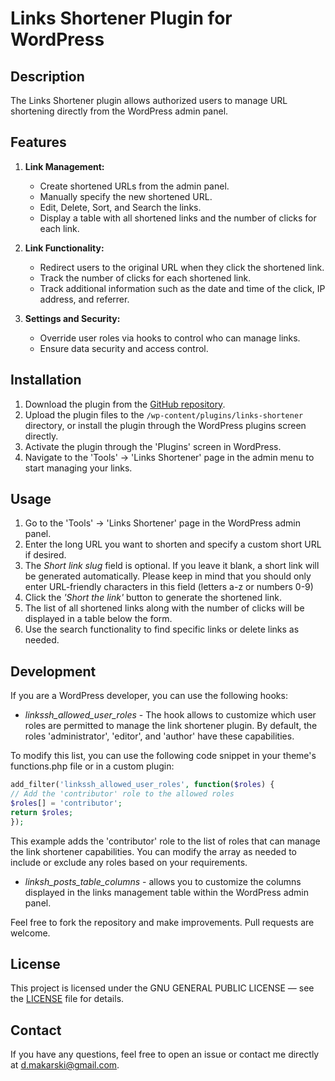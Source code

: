 # Links Shortener Plugin for WordPress

## Description

The Links Shortener plugin allows authorized users to manage URL shortening directly from the WordPress admin panel.

## Features

1. **Link Management:**
    - Create shortened URLs from the admin panel.
    - Manually specify the new shortened URL.
    - Edit, Delete, Sort, and Search the links.
    - Display a table with all shortened links and the number of clicks for each link.

2. **Link Functionality:**
    - Redirect users to the original URL when they click the shortened link.
    - Track the number of clicks for each shortened link.
    - Track additional information such as the date and time of the click, IP address, and referrer.

3. **Settings and Security:**
    - Override user roles via hooks to control who can manage links.
    - Ensure data security and access control.

## Installation

1. Download the plugin from the [GitHub repository](https://github.com/makaravich/links-shortener).
2. Upload the plugin files to the `/wp-content/plugins/links-shortener` directory, or install the plugin through the
   WordPress plugins screen directly.
3. Activate the plugin through the 'Plugins' screen in WordPress.
4. Navigate to the 'Tools' -> 'Links Shortener' page in the admin menu to start managing your links.

## Usage

1. Go to the 'Tools' -> 'Links Shortener' page in the WordPress admin panel.
2. Enter the long URL you want to shorten and specify a custom short URL if desired.
3. The _Short link slug_ field is optional. If you leave it blank, a short link will be generated automatically.
   Please keep in mind that you should only enter URL-friendly characters in this field (letters a-z or numbers 0-9)
4. Click the _'Short the link'_ button to generate the shortened link.
5. The list of all shortened links along with the number of clicks will be displayed in a table below the form.
6. Use the search functionality to find specific links or delete links as needed.

## Development

If you are a WordPress developer, you can use the following hooks:

- _linkssh_allowed_user_roles_ - The hook allows to customize which user roles are permitted to manage the link
  shortener plugin. By default, the roles 'administrator', 'editor', and 'author' have these capabilities.

To modify this list, you can use the following code snippet in your theme's functions.php file or in a custom plugin:

```php
add_filter('linkssh_allowed_user_roles', function($roles) {
// Add the 'contributor' role to the allowed roles
$roles[] = 'contributor';
return $roles;
});
```

This example adds the 'contributor' role to the list of roles that can manage the link shortener capabilities. You can
modify the array as needed to include or exclude any roles based on your requirements.

- _linksh_posts_table_columns_ - allows you to customize the columns displayed in the links management table
  within the WordPress admin panel.

Feel free to fork the repository and make improvements. Pull requests are welcome.

## License

This project is licensed under the GNU GENERAL PUBLIC LICENSE — see the [LICENSE](LICENSE) file for details.

## Contact

If you have any questions, feel free to open an issue or contact me directly
at [d.makarski@gmail.com](mailto:d.makarski@gmail.com).
